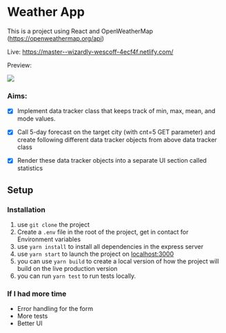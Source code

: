 # Weather App

 This is a project using React and OpenWeatherMap (https://openweathermap.org/api)
 
 Live: https://master--wizardly-wescoff-4ecf4f.netlify.com/
 
 Preview:
 
 ![](https://i.imgur.com/AQ1LW1Z.png)


 ### Aims:

- [x]  Implement data tracker class that keeps track of min, max, mean, and mode values.

- [x]  Call 5-day forecast on the target city (with cnt=5 GET parameter) and create following different data tracker objects from above data tracker class

- [x]  Render these data tracker objects into a separate UI section called statistics
 

## Setup

### Installation

 1. use `git clone` the project
 2. Create a `.env` file in the root of the project, get in contact for Environment variables 
 3. use `yarn install` to install all dependencies in the express server
 6. use `yarn start` to launch the project on [localhost:3000](http://localhost:3000)
 7. you can use `yarn build` to create a local version of how the project will build on the live production version
 8. you can run `yarn test` to run tests locally.

 ### If I had more time

 - Error handling for the form 
 - More tests
 - Better UI 
